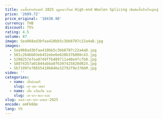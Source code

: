 ```yaml
---
title: ลงเสื้อสําหรับสตรี 2025 ฤดูหนาวใหม่ High-end Woolen Splicing เข็มขัดเสื้อป้ายใหญ่หญิงเสื้อผ้า 2DA8201
price: '2609.72'
price_original: '10438.98'
currency: THB
discount: 75%
rating: 4.5
volume: 87
image: Sea968ad3bfaa410bb5c3bb8707c22a4aD.jpg
images:
  - Sea968ad3bfaa410bb5c3bb8707c22a4aD.jpg
  - S01c264bb03eb452ebe6e620b37b808c43.jpg
  - S208257efea0749ffb489711a48e4fcfb8.jpg
  - S8874357a01844abba8f6397425820d02X.jpg
  - Sb7199fe78655410b846e32792f9e376bM.jpg
video: ''
categories:
  - name: เสื้อผ้าสตรี
    slug: เส-อผ-าสตร
  - name: เสื้อ แจ็คเก็ต และ
    slug: เส-แจ-คเก-และ
slug: ลงเส-อส-าหร-บสตร-2025
encode: omFk6Qe
lang: th
---
```

  